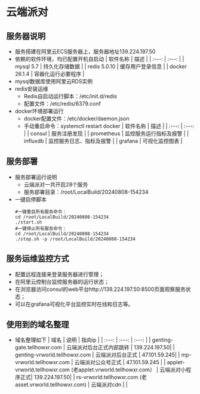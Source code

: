# 云端派对

## 服务器说明
- 服务搭建在阿里云ECS服务器上，服务器地址139.224.197.50
- 依赖的软件环境，均已配置开机自启动
| 软件名称 | 描述 |
| :---: | :---: |
| mysql	5.7	| 持久化存储数据 |
| redis	5.0.10 | 缓存用户登录信息 |
| docker 26.1.4 | 容器化运行必要程序 |
- mysql数据库使用阿里云RDS实例
- redis安装运维
    - Redis自启动运行脚本：/etc/init.d/redis
    - 配置文件：/etc/redis/6379.conf
- docker环境部署运行
    - docker配置文件：/etc/docker/daemon.json
    - 手动重启命令：systemctl restart docker
    | 软件名称 | 描述 |
    | :---: | :---: |
    | consul | 服务注册发现 |
    | prometheus | 监控服务运行指标及报警 |
    | influxdb | 监控服务日志、指标及报警 |
    | grafana | 可视化监控图表 |


## 服务部署
- 服务部署运行说明
    - 云端派对一共开启28个服务
    - 服务部署目录：/root/LocalBuild/20240808-154234
- 一键启停脚本
    ```
    #一键重启所有服务命令：
    cd /root/LocalBuild/20240808-154234
    ./start.sh
    #一键停止所有服务命令：
    cd /root/LocalBuild/20240808-154234
    ./stop.sh -p /root/LocalBuild/20240808-154234
    ```

## 服务运维监控方式
- 配置远程连接来登录服务器进行管理；
- 在阿里云控制台监控服务器的运行状态；
- 在浏览器访问consul的web平台http://139.224.197.50:8500页面观察服务状态；
- 可以在grafana可视化平台监控实时在线和日志等。

## 使用到的域名整理
- 域名整理如下
| 域名 |	说明	| 指向ip |
| :---: | :---: | :---: |
| genting-gate.tellhowxr.com	| 云端派对后台正式内部跳转 |	139.224.197.50| 
| genting-vrworld.tellhowxr.com	| 云端派对后台正式	| 47.101.59.245| 
| mp-vrworld.tellhowxr.com	| 云端派对公众号正式	| 47.101.59.245 | 
| applet-vrworld.tellhowxr.com (老applet.vrworld.tellhowxr.com）	| 云端派对小程序正式| 	139.224.197.50| 
| rs-vrworld.tellhowxr.com (老asset.vrworld.tellhowxr.com)	| 云端派对cdn	| | 

